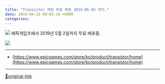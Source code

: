 ```yaml
---
title: "Transistor 게임 무료 배포 2019-05-02 까지."
date: 2019-04-25 09:03:14 +0900
categories: 
---
```

  

![](https://cdn2.unrealengine.com/Diesel%2Fproduct%2Fdill%2Fhome%2FTransistor_About-1000x840-f37b1e1d616deaa67ac36cc335e7c4a6393f01f6.png)
에픽게임즈에서 2019년 5월 2일까지 무료 배포중.
  
  
![](https://cdn2.unrealengine.com/Diesel%2Fproduct%2Fdill%2Fhome%2FEGS_Supergiant_Transistor_Gallery_06-1920x1080-83170a633b111eecdc76a851330d3ddd5aaebe69.jpg)  




***
+ [https://www.epicgames.com/store/ko/product/transistor/home](https://www.epicgames.com/store/ko/product/transistor/home)


***
[🔗original-link](http://www.mins01.com/mh/tech/read/1276)